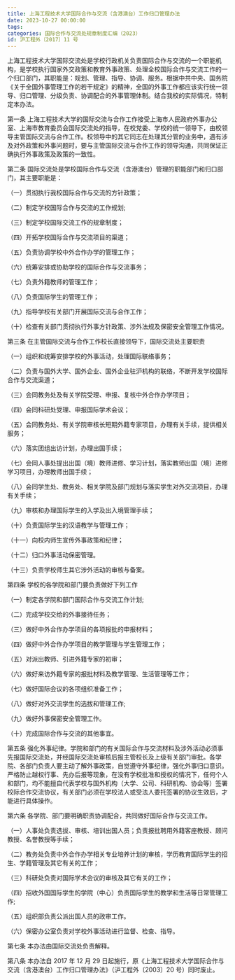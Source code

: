 ```yaml
---
title: 上海工程技术大学国际合作与交流（含港澳台）工作归口管理办法
date: 2023-10-27 00:00:00
tags: 
categories: 国际合作与交流处规章制度汇编（2023）
id: 沪工程外〔2017〕11 号
--- 
```


上海工程技术大学国际交流处是学校行政机关负责国际合作与交流的一个职能机构，是学校执行国家外交政策和教育外事政策、处理全校国际合作与交流工作的一个归口部门，其职能是：规划、管理、指导、协调、服务。根据中共中央、国务院《关于全国外事管理工作的若干规定》的精神，全国的外事工作都应该实行统一领导、归口管理、分级负责、协调配合的外事管理体制。结合我校的实际情况，特制定本办法。

第一条 上海工程技术大学的国际交流与合作工作接受上海市人民政府外事办公室、上海市教育委员会国际交流处的指导，在校党委、学校的统一领导下，由校领导主管国际交流与合作工作。校领导中的其它同志在处理其分管的业务中，遇有涉及对外政策和外事问题时，要与主管国际交流与合作工作的领导沟通，共同保证正确执行外事政策及政策的一致性。

第二条 国际交流处是学校国际合作与交流（含港澳台）管理的职能部门和归口部门，其主要职能是：

（一）贯彻执行我校国际合作与交流的方针政策；

（二）制定学校国际合作与交流的工作规划;

（三）制定学校国际交流工作的规章制度；

（四）开拓学校国际合作与交流项目的渠道；

（五）负责协调学校中外合作办学的管理工作；

（六）统筹安排或协助学校的国际合作与交流事务；

（七）负责外籍教师的管理工作；

（八）负责国际学生的管理工作；

（九）指导学校有关部门开展国际交流与合作工作；

（十）检查有关部门贯彻执行外事方针政策、涉外法规及保密安全管理工作情况。

第三条 在主管国际交流与合作工作校长直接领导下，国际交流处主要职责

（一）组织和统筹安排学校的外事活动，处理国际联络事务；

（二）负责与国外大学、国外企业、国外企业驻沪机构的联络，不断开发学校国际合作与交流渠道；

（三）会同教务处及有关学院受理、申报、复核中外合作办学项目；

（四）会同科研处受理、申报国际学术会议；

（五）会同教务处、有关学院审核长短期外籍专家项目，办理有关手续，提供相关服务；

（六）落实团组出访计划，办理出国手续；

（七）会同人事处提出出国（境）教师进修、学习计划，落实教师出国（境）进修学习项目，办理教师出国手续；

（八）会同学生处、教务处、相关学院及部门规划与落实学生对外交流项目，办理有关手续；

（九）审核和办理国际学生的入学及出入境管理手续；

（十）负责国际学生的汉语教学与管理工作；

（十一）向校内师生宣传外事政策和纪律；

（十二）归口外事活动保密管理。

（十三）负责学校师生其它涉外活动的审核与备案。

第四条 学校的各学院和部门要负责做好下列工作

（一）制定各学院和部门国际合作与交流工作计划;

（二）完成学校交给的外事接待任务；

（三）做好中外合作办学项目的各项报批的申报材料；

（四）做好中外合作办学项目的教学管理与学生管理工作；

（五）对派出教师、引进外籍专家的初审；

（六）做好来访外籍专家的报批材料及教学管理、生活管理等工作；

（七）做好国际会议的各项组织准备工作；

（八）做好对外交流学生的选拔和管理工作;

（九）做好外事保密安全管理工作。

（十）完成国际合作与交流的其他事宜。

第五条 强化外事纪律。学院和部门的有关国际合作与交流材料及涉外活动必须事先报国际交流处，并经国际交流处审核后报主管校长及上级有关部门审批。各学院、各部门负责人要主动了解外事政策，自觉遵守外事纪律，强化外事归口意识。严格防止越权行事、先办后报等现象，在没有学校批准和授权的情况下，任何个人和部门，均不能擅自代表学校与国外机构（大学、公司、科研机构、协会等）签署校际合作交流协议，有关部门必须在学校法人或受法人委托签署的协议生效后，才能进行具体操作。

第六条 各学院、部门要明确职责协调配合，共同做好国际合作与交流工作。

（一）人事处负责选拔、审核、培训出国人员；负责报批聘用外籍客座教授、顾问教授、名誉教授等手续；

（二）教务处负责中外合作办学相关专业培养计划的审核，学历教育国际学生的招生、学籍管理及其它有关的工作；

（三）科研处负责对国际学术会议的审核及其它有关的工作；

（四）招收外国国际学生的学院（中心）负责国际学生的教学和生活等日常管理工作;

（五）组织部负责公派出国人员的政审工作。

（六）保密办公室负责对学校外事活动进行监督、检查、指导。

第七条 本办法由国际交流处负责解释。

第八条 本办法自 2017 年 12 月 29 日起施行，原《上海工程技术大学国际合作与交流（含港澳台）工作归口管理办法》（沪工程外〔2003〕20 号）同时废止。
